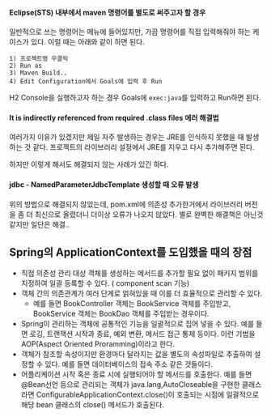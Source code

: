#### Eclipse(STS) 내부에서 maven 명령어를 별도로 써주고자 할 경우
일반적으로 쓰는 명령어는 메뉴에 들어있지만, 가끔 명령어를 직접 입력해줘야 하는 케이스가 있다. 이럴 때는 아래와 같이 하면 된다.
```
1) 프로젝트명 우클릭
2) Run as
3) Maven Build..
4) Edit Configuration에서 Goals에 입력 후 Run
```
H2 Console을 실행하고자 하는 경우 Goals에 `exec:java`를 입력하고 Run하면 된다.

#### It is indirectly referenced from required .class files 에러 해결법
여러가지 이유가 있겠지만 제일 자주 발생하는 경우는 JRE를 인식하지 못했을 때 발생하는 것 같다.
프로젝트의 라이브러리 설정에서 JRE를 지우고 다시 추가해주면 된다.

하지만 이렇게 해서도 해결되지 않는 사례가 있긴 하다.

#### jdbc - NamedParameterJdbcTemplate 생성할 때 오류 발생
위의 방법으로 해결되지 않았는데, pom.xml에 의존성 추가한거에서 라이브러리 버전을 좀 더 최신으로 올렸더니 더이상 오류가 나오지 않았다.
별로 완벽한 해결책은 아닌것 같지만 일단은 해결..

## Spring의 ApplicationContext를 도입했을 때의 장점

* 직접 의존성 관리 대상 객체를 생성하는 메서드를 추가할 필요 없이 패키지 범위를 지정하여 일괄 등록할 수 있다. ( component scan 기능)
* 객체 간의 의존관계가 여러 단계로 얽혀있을 때 이를 더 효율적으로 관리할 수 있다.
    * 예를 들면 BookController 객체는 BookService 객체를 주입받고, BookService 객체는 BookDao 객체를 주입받는 경우이다.
* Spring이 관리하는 객체에 공통적인 기능을 일괄적으로 집어 넣을 수 있다. 예를 들면 로깅, 트랜잭션 시작과 종료, 예외 변환, 메서드 접근 통제 등이다. 이런 기법을 AOP(Aspect Oriented Proramming)이라고 한다.
* 객체가 참조할 속성이지만 환경마다 달라지는 값을 별도의 속성파일로 추출하여 설정할 수 있다. 예를 들면 데이터베이스의 접속 주소 같은 것들이다.
* 어플리케이션 시작 혹은 종료 시에 실행되어야 할 메서드를 호출한다. 예를 들면 @Bean선언 등으로 관리되는 객체가 java.lang,AutoCloseable을 구현한 클래스라면 ConfigurableApplicationContext.close()이 호출되는 시점에 일괄적으로 해당 bean 클래스의 close() 메서드가 호출된다.
